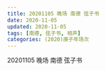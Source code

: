 ```yaml
---
title: 20201105 晚场 南德 弦子书   
date: 2020-11-05
updated: 2020-11-05
tags: [南德, 弦子书, 相声] 
categories: (2020)庚子年场次
---
```

20201105 晚场 南德 弦子书  



